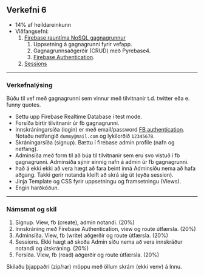 ## Verkefni 6  
- 14% af heildareinkunn
- Viðfangsefni: 
  1. [Firebase rauntíma NoSQL gagnagrunnur](https://github.com/vefthroun/Namsefni/tree/main/6-Gagnagrunnur#firebase)
     1. Uppsetning á gagnagrunni fyrir vefapp.
     1. Gagnagrunnsaðgerðir (CRUD) með Pyrebase4.
     1. [Firebase Authentication](https://firebase.google.com/products/auth?gclid=Cj0KCQiAveebBhD_ARIsAFaAvrEtvE57H2m6H_lRneDW80cc-iUJLxlzvZRbKca57QR-9vnX0QwBLVwaAug8EALw_wcB&gclsrc=aw.ds).
  1. [Sessions](https://github.com/vefthroun/Namsefni/tree/main/5-Cookies%26Sessions) 

---

### Verkefnalýsing
Búðu til vef með gagnagrunni sem vinnur með tilvitnanir t.d. twitter eða e. funny quotes.

- Settu upp Firebase Realtime Database í test mode.
- Forsíða birtir tilvitnanir úr fb gagnagrunni.
- Innskráningarsíða (login) er með email/password [FB authentication](https://github.com/nhorvath/Pyrebase4#authentication). Notaðu netfangið `dummy@mail.com` og lykilorðið `12345678`.
- Skráningarsíða (signup). Bættu í firebase admin profile (nafn og netfang). 
- Adminsíða með form til að búa til tilvitnanir sem eru svo vistuð í fb gagnagrunni. Adminsíða sýnir einnig nafn á admin úr fb gagnagrunni. 
- Það á ekki ekki að vera hægt að fara beint inná Adminsíðu nema að hafa aðgang. Takki gerir notanda kleift að skrá sig út (eyða session).
- Jinja Template og CSS fyrir uppsetningu og framsetningu (Views).
- Engin harðkóðun.

---

### Námsmat og skil

1. Signup. View, fb (create), admin notandi. (20%) 
1. Innskráning með Firebase Authentication, view og route útfærsla. (20%)
1. Adminsíða. View, fb (write) aðgerðir og route útfærsla. (20%)
1. Sessions. Ekki hægt að skoða Admin síðu nema að vera innskráður notandi og útskráning. (20%)
1. Forsíða. View, fb (read) aðgerðir og route útfærsla. (20%)

Skilaðu þjappaðri (zip/rar) möppu með öllum skrám (ekki venv) á Innu.

